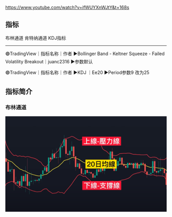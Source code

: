 https://www.youtube.com/watch?v=ifWUYXnWJtY&t=168s



## 指标

布林通道
肯特纳通道
KDJ指标


---------------------------------------
🟣TradingView｜指标名称｜作者 
►Bollinger Band - Keltner Squeeze - Failed Volatility Breakout｜juanc2316
►参数默认

🟣TradingView｜指标名称｜作者 
►KDJ ｜Ee20
►Period参数9 改为25


## 指标简介

### 布林通道

![](../../assets/Pasted%20image%2020240501163358.png)

